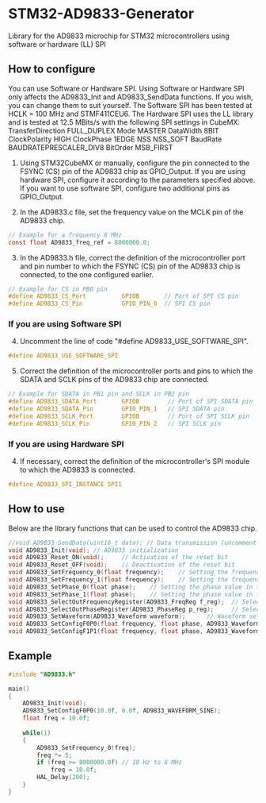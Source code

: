 # STM32-AD9833-Generator
Library for the AD9833 microchip for STM32 microcontrollers using software or hardware (LL) SPI

## How to configure
You can use Software or Hardware SPI. Using Software or Hardware SPI only affects the AD9833_Init and AD9833_SendData functions. If you wish, you can change them to suit yourself.
The Software SPI has been tested at HCLK = 100 MHz and STMF411CEU6.
The Hardware SPI uses the LL library and is tested at 12.5 MBits/s with the following SPI settings in CubeMX:
 TransferDirection      FULL_DUPLEX
 Mode                   MASTER
 DataWidth              8BIT
 ClockPolarity          HIGH
 ClockPhase             1EDGE
 NSS                    NSS_SOFT
 BaudRate               BAUDRATEPRESCALER_DIV8
 BitOrder               MSB_FIRST

1. Using STM32CubeMX or manually, configure the pin connected to the FSYNC (CS) pin of the AD9833 chip as GPIO_Output. 
If you are using hardware SPI, configure it according to the parameters specified above. If you want to use software SPI, configure two additional pins as GPIO_Output.

2. In the AD9833.c file, set the frequency value on the MCLK pin of the AD9833 chip.
```C
// Example for a frequency 8 MHz
const float AD9833_freq_ref = 8000000.0;
```
3. In the AD9833.h file, correct the definition of the microcontroller port and pin number to which the FSYNC (CS) pin of the AD9833 chip is connected, to the one configured earlier.
```C
// Example for CS in PB0 pin
#define AD9833_CS_Port          GPIOB       // Port of SPI CS pin
#define AD9833_CS_Pin           GPIO_PIN_0  // SPI CS pin
```

### If you are using Software SPI
4. Uncomment the line of code "#define AD9833_USE_SOFTWARE_SPI".
```C
#define AD9833_USE_SOFTWARE_SPI
```
5. Correct the definition of the microcontroller ports and pins to which the SDATA and SCLK pins of the AD9833 chip are connected.
```C
// Example for SDATA in PB1 pin and SCLK in PB2 pin
#define AD9833_SDATA_Port       GPIOB        // Port of SPI SDATA pin
#define AD9833_SDATA_Pin        GPIO_PIN_1   // SPI SDATA pin
#define AD9833_SCLK_Port        GPIOB        // Port of SPI SCLK pin
#define AD9833_SCLK_Pin         GPIO_PIN_2   // SPI SCLK pin
```
### If you are using Hardware SPI
4. If necessary, correct the definition of the microcontroller's SPI module to which the AD9833 is connected.
```C
#define AD9833_SPI_INSTANCE SPI1
```

## How to use
Below are the library functions that can be used to control the AD9833 chip.

```C
//void AD9833_SendData(uint16_t data); // Data transmission (uncomment it in AD9833.h if you want to use it in your program)  
void AD9833_Init(void); // AD9833 initialization
void AD9833_Reset_ON(void);     // Activation of the reset bit
void AD9833_Reset_OFF(void);    // Deactivation of the reset bit
void AD9833_SetFrequency_0(float frequency);    // Setting the frequency value in the FREQ0 register
void AD9833_SetFrequency_1(float frequency);    // Setting the frequency value in the FREQ1 register
void AD9833_SetPhase_0(float phase);    // Setting the phase value in the PHASE0 register
void AD9833_SetPhase_1(float phase);    // Setting the phase value in the PHASE1 register
void AD9833_SelectOutFrequencyRegister(AD9833_FreqReg f_reg);  // Selection of the active frequency register
void AD9833_SelectOutPhaseRegister(AD9833_PhaseReg p_reg);     // Selection of the active phase register
void AD9833_SetWaveform(AD9833_Waveform waveform);      // Waveform selection
void AD9833_SetConfigF0P0(float frequency, float phase, AD9833_Waveform waveform);      // Configuration and selection of the FREQ0 and PHASE0 registers, as well as the waveform 
void AD9833_SetConfigF1P1(float frequency, float phase, AD9833_Waveform waveform);      // Configuration and selection of the FREQ1 and PHASE1 registers, as well as the waveform
```

## Example
```C
#include "AD9833.h"

main()
{
    AD9833_Init(void);
    AD9833_SetConfigF0P0(10.0f, 0.0f, AD9833_WAVEFORM_SINE);
    float freq = 10.0f;
    
    while(1)
    {
        AD9833_SetFrequency_0(freq);
        freq *= 5;
        if (freq >= 8000000.0f) // 10 Hz to 8 MHz
            freq = 10.0f;
        HAL_Delay(200);
    }
}
```
